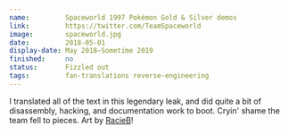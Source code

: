 ```yaml
---
name:         Spaceworld 1997 Pokémon Gold & Silver demos
link:         https://twitter.com/TeamSpaceworld
image:        spaceworld.jpg
date:         2018-05-01
display-date: May 2018—Sometime 2019
finished:     no
status:       Fizzled out
tags:         fan-translations reverse-engineering
---
```

I translated all of the text in this legendary leak, and did quite a bit of disassembly, hacking, and documentation work to boot. Cryin' shame the team fell to pieces. Art by [RacieB](https://twitter.com/RacieBeep)!
